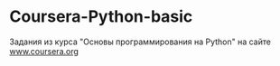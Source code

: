 # Coursera-Python-basic
Задания из курса "Основы программирования на Python" на сайте www.coursera.org
